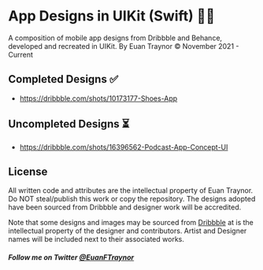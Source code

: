 # App Designs in UIKit (Swift) 🚀🎨
A composition of mobile app designs from Dribbble and Behance, developed and recreated in UIKit.
By Euan Traynor © November 2021 - Current

## Completed Designs ✅
- https://dribbble.com/shots/10173177-Shoes-App

## Uncompleted Designs ⏳
- https://dribbble.com/shots/16396562-Podcast-App-Concept-UI

## License
All written code and attributes are the intellectual property of Euan Traynor. Do NOT steal/publish this work or copy the repository. The designs adopted have been sourced from Dribbble and designer work will be accredited.

Note that some designs and images may be sourced from [Dribbble](https://dribbble.com/) at is the intellectual property of the designer and contributors. Artist and Designer names will be included next to their associated works.

##### Follow me on Twitter [@EuanFTraynor](https://twitter.com/EuanFTraynor)
